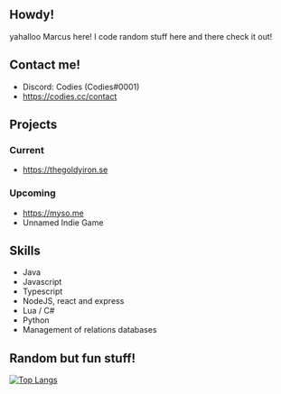## Howdy!
yahalloo Marcus here! I code random stuff here and there check it out!

## Contact me!
- Discord: Codies (Codies#0001)
- https://codies.cc/contact

## Projects

### Current
- https://thegoldyiron.se

### Upcoming
- https://myso.me
- Unnamed Indie Game

## Skills
- Java
- Javascript
- Typescript
- NodeJS, react and express
- Lua / C#
- Python
- Management of relations databases


## Random but fun stuff!

[![Top Langs](https://github-readme-stats.vercel.app/api/top-langs/?username=tbfCodies)](https://github.com/anuraghazra/github-readme-stats)
